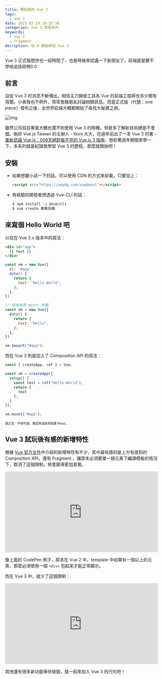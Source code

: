 ```yaml
---
title: 開始我的 Vue 3
tags:
  - vue 3
date: 2021-02-10 10:55:50
categories: Vue 3 學習系列
keywords:
  - vue 3
  - fragment
decription: 從 0 開始學習 Vue 3
---
```

Vue 3 正式版問世也一段時間了，也是時候來認識一下新朋友了，前端就是要不停地追技術啊0.0
<!--more-->

## 前言

自從 Vue 3 的消息不斷傳出，相信主力開發工具為 Vue 的前端工程師也多少都有耳聞，小弟我也不例外，常常會跟朋友討論相關訊息。而當正式版（代號：one piece）發布之後，全世界前端大概都開始了尋找大秘寶之旅。

![img](https://i.imgur.com/r1znob8.png)

雖然公司目前專案大概也還不到使用 Vue 3 的時機，但是多了解新技術總是不會錯。剛好 Vue.js Taiwan 的主辦人 - Kuro 大大，在過年前出了一本 Vue 3 的書 - [重新認識 Vue.js：008天絕對看不完的 Vue.js 3 指南](https://www.tenlong.com.tw/products/9789864345687)，想趁著過年期間來學一下，本系列就是紀錄我學習 Vue 3 的歷程，那麼就開始吧！

## 安裝

* 如果想要小試一下的話，可以使用 CDN 的方式來掛載，只要加上：

  ```html
  <script src="https://unpkg.com/vue@next"></script>
  ```

* 有經驗的開發者想透過 Vue-CLI 的話：

  ```bash
  $ npm install -g @vue/cli
  $ vue create 專案名稱
  ```

## 來寫個 Hello World 吧

以往在 Vue 2.x 版本中的寫法：

```html
<div id="app">
  {{ text }}
</div>
```

```js
const vm = new Vue({
  el: '#app',
  data() {
    return {
      text: "Hello World",
    };
  },
})

// 或是使用 mount 掛載
const vm = new Vue({
  data() {
    return {
      text: "Hello",
    };
  },
})

vm.$mount("#app");
```

而在 Vue 3 則是加入了 Composition API 的寫法：

```js
const { createApp, ref } = Vue;

const vm = createApp({
  setup() {
    const text = ref("Hello World");
    return {
      text
    };
  }
});

vm.mount("#app");
```

<font size="1">謎之音：不得不說，看起來還真有點像 React。</font>

## Vue 3 試玩後有感的新增特性

根據 [Vue 官方文件](https://v3.vuejs.org/guide/migration/introduction.html#notable-new-features)中介紹的新增特性有不少，其中最有感的是上方有提到的 Composition API，還有 Fragment ，讓原本必須要單一根元素下編譯模板的情況下，取消了這個限制，將會變得更加直覺。

<iframe height="265" style="width: 100%;" scrolling="no" title="Vue 2  Fragment" src="https://codepen.io/bucky0112/embed/mdOrRNv?height=265&theme-id=dark&default-tab=js,result" frameborder="no" loading="lazy" allowtransparency="true" allowfullscreen="true">
  See the Pen <a href='https://codepen.io/bucky0112/pen/mdOrRNv'>Vue 2  Fragment</a> by Bucky Chu
  (<a href='https://codepen.io/bucky0112'>@bucky0112</a>) on <a href='https://codepen.io'>CodePen</a>.
</iframe>

像上面的 CodePen 例子，原本在 Vue 2 中，template 中如果有一個以上的元素，那麼必須使用一個 `<div>` 包起來才能正常顯示。

而在 Vue 3 中，就少了這個限制：

<iframe height="265" style="width: 100%;" scrolling="no" title="Vue 3  Fragment" src="https://codepen.io/bucky0112/embed/zYoKNWN?height=265&theme-id=dark&default-tab=js,result" frameborder="no" loading="lazy" allowtransparency="true" allowfullscreen="true">
  See the Pen <a href='https://codepen.io/bucky0112/pen/zYoKNWN'>Vue 3  Fragment</a> by Bucky Chu
  (<a href='https://codepen.io/bucky0112'>@bucky0112</a>) on <a href='https://codepen.io'>CodePen</a>.
</iframe>

其他還有很多新功能等待發掘，就一起來加入 Vue 3 的行列吧！